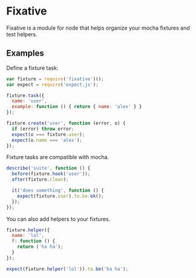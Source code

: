 # Fixative

Fixative is a module for node that helps organize your mocha fixtures and test helpers.

## Examples

Define a fixture task:

```javascript
var fixture = require('fixative')();
var expect = require('expect.js');

fixture.task({
  name: 'user',
  example: function () { return { name: 'alex' } }
});

fixture.create('user', function (error, o) {
  if (error) throw error;
  expect(o === fixture.user);
  expect(o.name === 'alex');
});
```

Fixture tasks are compatible with mocha.

```javascript
describe('suite', function () {
  before(fixture.hook('user'));
  after(fixture.clean);

  it('does something', function () {
    expect(fixture.user).to.be.ok();
  });
});
```

You can also add helpers to your fixtures.

```javascript
fixture.helper({
  name: 'lol',
  f: function () {
    return ('ha ha');
  }
});

expect(fixture.helper('lol')).to.be('ha ha');
```
